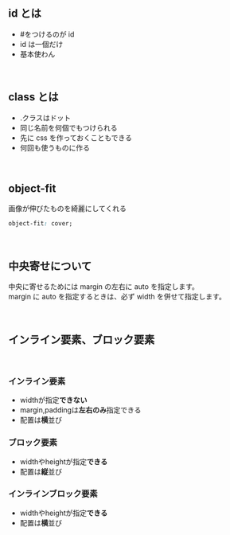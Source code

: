 ## id とは

-   \#をつけるのが id
-   id は一個だけ
-   基本使わん

<br>

## class とは

-   .クラスはドット
-   同じ名前を何個でもつけられる
-   先に css を作っておくこともできる
-   何回も使うものに作る

<br>

## object-fit

画像が伸びたものを綺麗にしてくれる

```css
object-fit: cover;
```

<br>

## 中央寄せについて

中央に寄せるためには margin の左右に auto を指定します。  
margin に auto を指定するときは、必ず width を併せて指定します。

<br>

## インライン要素、ブロック要素
<br>

### インライン要素
- widthが指定**できない**
- margin,paddingは**左右のみ**指定できる
- 配置は**横**並び

### ブロック要素
- widthやheightが指定**できる**
- 配置は**縦**並び

### インラインブロック要素
- widthやheightが指定**できる**
- 配置は**横**並び
